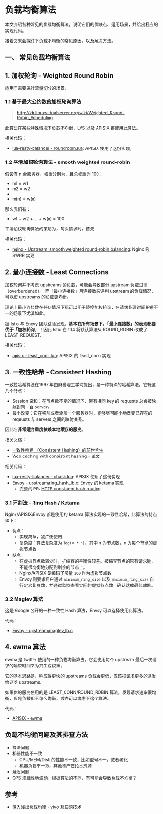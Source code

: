# 负载均衡算法

本文介绍各种常见的负载均衡算法，说明它们的优缺点、适用场景，并给出相应的实现代码。

接着文末会探讨下负载不均衡的常见原因，以及解决方法。

## 一、 常见负载均衡算法

## 1. 加权轮询 - Weighted Round Robin

适用于需要进行流量切分的场景。

### 1.1 基于最大公约数的加权轮询算法

>http://kb.linuxvirtualserver.org/wiki/Weighted_Round-Robin_Scheduling

此算法在某些特殊情况下负载不均衡，LVS 以及 APISIX 都使用此算法。

相关代码：

- [lua-resty-balancer - roundrobin.lua](https://github.com/openresty/lua-resty-balancer/blob/master/lib/resty/roundrobin.lua): APISIX 使用了这份实现。

### 1.2 平滑加权轮询算法 - smooth weighted round-robin

假设有 n 台服务器，权重分别为，且总权重为 100：

- m1 = w1
- m2 = w2
- ...
- m(n) = w(n)

那么我们有：

- w1 + w2 + ... + w(n) = 100

平滑加权轮询算法的策略为，每次请求时，首先

相关代码：

- [nginx - Upstream: smooth weighted round-robin balancing](https://github.com/phusion/nginx/commit/27e94984486058d73157038f7950a0a36ecc6e35): Nginx 的 SWRR 实现


## 2. 最小连接数 - Least Connections

加权轮询并不考虑 upstreams 的负载，可能会导致部分 upstream 负载过高（overburdened）。
而「最小连接数」用连接数来评判 upstream 的负载情况，可以使 upstreams 的负载更均衡。

理论上最小连接数在任何情况下都可以用于替换加权轮询，在请求处理时间长短不一的场景下尤其如此。

据 Istio 与 Enovy 团队试验发现，**基本在所有场景下，「最小连接数」的表现都要优于「加权轮询**」！因此 Istio 在 1.14 将默认算法从 ROUND_ROBIN 改成了 LEAST_REQUEST.

相关代码：

- [apisix - least_conn.lua](https://github.com/apache/apisix/blob/master/apisix/balancer/least_conn.lua): APISIX 的 least_conn 实现

## 3. 一致性哈希 - Consistent Hashing

一致性哈希算法在1997 年由麻省理工学院提出，是一种特殊的哈希算法。它有这几个特点：

- Session 亲和：在节点数不变的情况下，带有相同 key 的 requests 总会被映射到同一台 server。
- 最小改变：它在移除或者添加一个服务器时，能够尽可能小地改变已存在的 reqeusts 与 servers 之间的映射关系。 

因此它**非常适合重度依赖本地缓存的服务**。

相关文档：

- [一致性哈希 （Consistent Hashing）的前世今生](https://candicexiao.com/consistenthashing/)
- [Web caching with consistent hashing - 论文](https://www.ra.ethz.ch/cdstore/www8/data/2181/pdf/pd1.pdf)

相关代码：

- [lua-resty-balancer - chash.lua](https://github.com/openresty/lua-resty-balancer/blob/master/lib/resty/chash.lua): APISIX 使用了这份实现
- [Envoy - upstream/ring_hash_lb.c](https://github.com/envoyproxy/envoy/blob/v1.20.1/source/common/upstream/ring_hash_lb.cc): Envoy 的 ketama 实现
  - 完整的 PR: [HTTP consistent hash routing](https://github.com/envoyproxy/envoy/pull/496)


### 3.1 环割法 - Ring Hash / Ketama

Nginx/APISIX/Envoy 都是使用的 ketama 算法实现的一致性哈希，此算法的特点如下：

- 优点：
  - 实现简单，被广泛使用
  - 复杂度：算法复杂度为 `log(v * n)`，其中 n 为节点数，n 为每个节点的虚拟节点数
- 缺点：
  - 在虚拟节点数较少时，扩缩容的平衡性较差。被缩容节点的原有请求量，不能很均衡地分配到剩余的节点上。
  - Nginx/APISIX 硬编码了常量 `160` 作为虚拟节点数
  - Envoy 则要求用户通过 `minimum_ring_size` 以及 `maximum_ring_size` 自行定义此参数，并通过监控查看实际的虚拟节点数，确认达成最佳效果。

### 3.2 Maglev 算法

这是 Google 公开的一种一致性 Hash 算法，Envoy 可以选择使用此算法。

代码：

- [Envoy - upstream/maglev_lb.c](https://github.com/envoyproxy/envoy/blob/v1.20.1/source/common/upstream/maglev_lb.cc)


## 4. ewma 算法

ewma 是 twitter 使用的一种负载均衡算法，它会使用每个 upstream 最后一次请求的响应时间来为其生成权重。

它的基本思路是，响应得更快的 upstreams 负载会更低，应该把请求更多的派发给这类 upstreams.

如果你的服务使用的是 LEAST_CONN/ROUND_ROBIN 算法，发现请求速率很均衡，但是负载却不怎么均衡，或许可以考虑下这个算法。

代码：

- [APISIX - ewma](https://github.com/apache/apisix/blob/master/apisix/balancer/ewma.lua)

## 负载不均衡问题及其排查方法

- 算法问题
- 机器性能不一致
  - CPU/MEM/Disk 的性能不一致，比如型号不一，或者老化
  - 机器负载不一致，其他租户在抢占资源
- 延迟问题
- QPS 规律性地波动，根据算法的不同，有可能会导致负载不均衡？


## 参考

- [深入浅出负载均衡 - vivo 互联网技术](https://mp.weixin.qq.com/s/RFjTDNsGiqkMNnkjVus5Zw)

